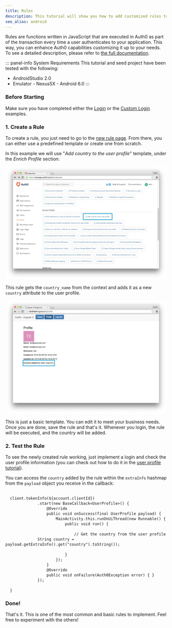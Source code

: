 ```yaml
---
title: Rules
description: This tutorial will show you how to add customized rules to your app.
seo_alias: android
---
```


Rules are functions written in JavaScript that are executed in Auth0 as part of the transaction every time a user authenticates to your application. This way, you can enhance Auth0 capabilities customizing it up to your needs. To see a detailed description, please refer to [the full documentation](https://auth0.com/docs/rules).

::: panel-info System Requirements
This tutorial and seed project have been tested with the following:

* AndroidStudio 2.0
* Emulator - Nexus5X - Android 6.0 
  :::


### Before Starting

Make sure you have completed either the [Login](01-login.md) or the [Custom Login](02-custom-login.md) examples.

 
### 1. Create a Rule
 
To create a rule, you just need to go to the [new rule page](https://manage.auth0.com/#/rules/new). From there, you can either use a predefined template or create one from scratch.
  
In this example we will use "*Add country to the user profile*" template, under the *Enrich Profile* section:
  
![Add country template](/media/articles/rules/rule-choose-add-country-template.png)
  
This rule gets the `country_name` from the context and adds it as a new `country` attribute to the user profile.
  
![Country rule sample](/media/articles/angularjs2/rule-country-show.png)
  
This is just a basic template. You can edit it to meet your business needs. Once you are done, save the rule and that's it. Whenever you login, the rule will be executed, and the country will be added.
  
  ### 2. Test the Rule
  
To see the newly created rule working, just implement a login and check the user profile information (you can check out how to do it in the [user profile tutorial](04-user-profile.md)).
  
You can access the `country` added by the rule within the `extraInfo` hashmap from the `payload` object you receive in the callback:
  
  ```android

    client.tokenInfo(${account.clientId})
                .start(new BaseCallback<UserProfile>() {
                    @Override
                    public void onSuccess(final UserProfile payload) {
                        MainActivity.this.runOnUiThread(new Runnable() {
                            public void run() {
                            
                                // Get the country from the user profile
				String country = payload.getExtraInfo().get("country").toString());
                            
                            }
                        });
                    }
                    @Override
                    public void onFailure(Auth0Exception error) { }
                });

    }
  ```
  
  ### Done!
  
That's it. This is one of the most common and basic rules to implement. Feel free to experiment with the others!